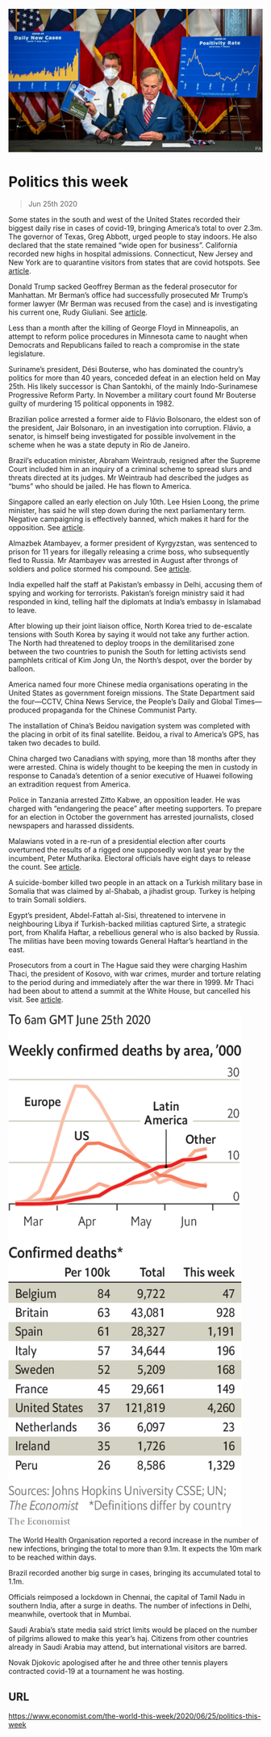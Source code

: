 ![](./images/20200627_WWP003_0.jpg)

# Politics this week

> Jun 25th 2020

Some states in the south and west of the United States recorded their biggest daily rise in cases of covid-19, bringing America’s total to over 2.3m. The governor of Texas, Greg Abbott, urged people to stay indoors. He also declared that the state remained “wide open for business”. California recorded new highs in hospital admissions. Connecticut, New Jersey and New York are to quarantine visitors from states that are covid hotspots. See [article](https://www.economist.com//united-states/2020/06/27/decoding-the-confusing-messages-of-the-coronavirus-epidemic-in-america).

Donald Trump sacked Geoffrey Berman as the federal prosecutor for Manhattan. Mr Berman’s office had successfully prosecuted Mr Trump’s former lawyer (Mr Berman was recused from the case) and is investigating his current one, Rudy Giuliani. See [article](https://www.economist.com//united-states/2020/06/24/has-americas-department-of-justice-been-politicised).

Less than a month after the killing of George Floyd in Minneapolis, an attempt to reform police procedures in Minnesota came to naught when Democrats and Republicans failed to reach a compromise in the state legislature.

Suriname’s president, Dési Bouterse, who has dominated the country’s politics for more than 40 years, conceded defeat in an election held on May 25th. His likely successor is Chan Santokhi, of the mainly Indo-Surinamese Progressive Reform Party. In November a military court found Mr Bouterse guilty of murdering 15 political opponents in 1982.

Brazilian police arrested a former aide to Flávio Bolsonaro, the eldest son of the president, Jair Bolsonaro, in an investigation into corruption. Flávio, a senator, is himself being investigated for possible involvement in the scheme when he was a state deputy in Rio de Janeiro.

Brazil’s education minister, Abraham Weintraub, resigned after the Supreme Court included him in an inquiry of a criminal scheme to spread slurs and threats directed at its judges. Mr Weintraub had described the judges as “bums” who should be jailed. He has flown to America.

Singapore called an early election on July 10th. Lee Hsien Loong, the prime minister, has said he will step down during the next parliamentary term. Negative campaigning is effectively banned, which makes it hard for the opposition. See [article](https://www.economist.com//asia/2020/06/25/singapores-ruling-party-calls-an-election).

Almazbek Atambayev, a former president of Kyrgyzstan, was sentenced to prison for 11 years for illegally releasing a crime boss, who subsequently fled to Russia. Mr Atambayev was arrested in August after throngs of soldiers and police stormed his compound. See [article](https://www.economist.com//asia/2020/06/25/a-former-president-of-kyrgyzstan-is-imprisoned-for-corruption).

India expelled half the staff at Pakistan’s embassy in Delhi, accusing them of spying and working for terrorists. Pakistan’s foreign ministry said it had responded in kind, telling half the diplomats at India’s embassy in Islamabad to leave.

After blowing up their joint liaison office, North Korea tried to de-escalate tensions with South Korea by saying it would not take any further action. The North had threatened to deploy troops in the demilitarised zone between the two countries to punish the South for letting activists send pamphlets critical of Kim Jong Un, the North’s despot, over the border by balloon.

America named four more Chinese media organisations operating in the United States as government foreign missions. The State Department said the four—CCTV, China News Service, the People’s Daily and Global Times—produced propaganda for the Chinese Communist Party.

The installation of China’s Beidou navigation system was completed with the placing in orbit of its final satellite. Beidou, a rival to America’s GPS, has taken two decades to build.

China charged two Canadians with spying, more than 18 months after they were arrested. China is widely thought to be keeping the men in custody in response to Canada’s detention of a senior executive of Huawei following an extradition request from America.

Police in Tanzania arrested Zitto Kabwe, an opposition leader. He was charged with “endangering the peace” after meeting supporters. To prepare for an election in October the government has arrested journalists, closed newspapers and harassed dissidents.

Malawians voted in a re-run of a presidential election after courts overturned the results of a rigged one supposedly won last year by the incumbent, Peter Mutharika. Electoral officials have eight days to release the count. See [article](https://www.economist.com//middle-east-and-africa/2020/06/25/more-african-judges-are-standing-up-to-governments).

A suicide-bomber killed two people in an attack on a Turkish military base in Somalia that was claimed by al-Shabab, a jihadist group. Turkey is helping to train Somali soldiers.

Egypt’s president, Abdel-Fattah al-Sisi, threatened to intervene in neighbouring Libya if Turkish-backed militias captured Sirte, a strategic port, from Khalifa Haftar, a rebellious general who is also backed by Russia. The militias have been moving towards General Haftar’s heartland in the east.

Prosecutors from a court in The Hague said they were charging Hashim Thaci, the president of Kosovo, with war crimes, murder and torture relating to the period during and immediately after the war there in 1999. Mr Thaci had been about to attend a summit at the White House, but cancelled his visit. See [article](https://www.economist.com//europe/2020/06/27/kosovos-president-hashim-thaci-faces-war-crimes-charges).

![](./images/20200627_WWC015.png)

The World Health Organisation reported a record increase in the number of new infections, bringing the total to more than 9.1m. It expects the 10m mark to be reached within days.

Brazil recorded another big surge in cases, bringing its accumulated total to 1.1m.

Officials reimposed a lockdown in Chennai, the capital of Tamil Nadu in southern India, after a surge in deaths. The number of infections in Delhi, meanwhile, overtook that in Mumbai.

Saudi Arabia’s state media said strict limits would be placed on the number of pilgrims allowed to make this year’s haj. Citizens from other countries already in Saudi Arabia may attend, but international visitors are barred.

Novak Djokovic apologised after he and three other tennis players contracted covid-19 at a tournament he was hosting.

## URL

https://www.economist.com/the-world-this-week/2020/06/25/politics-this-week
